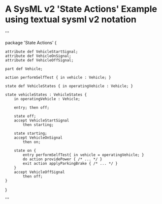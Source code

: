 # A SysML v2 'State Actions' Example using textual sysml v2 notation

'''

package 'State Actions' {
	
	attribute def VehicleStartSignal;
	attribute def VehicleOnSignal;
	attribute def VehicleOffSignal;
	
	part def Vehicle;
	
	action performSelfTest { in vehicle : Vehicle; }
	
	state def VehicleStates { in operatingVehicle : Vehicle; }
		
	state vehicleStates : VehicleStates {
		in operatingVehicle : Vehicle;
			
		entry; then off;
		
		state off;
		accept VehicleStartSignal 
			then starting;
			
		state starting;
		accept VehicleOnSignal
			then on;
			
		state on {
			entry performSelfTest{ in vehicle = operatingVehicle; }
			do action providePower { /* ... */ }
			exit action applyParkingBrake { /* ... */ }
		}
		accept VehicleOffSignal
			then off;
	}
	
}

'''
